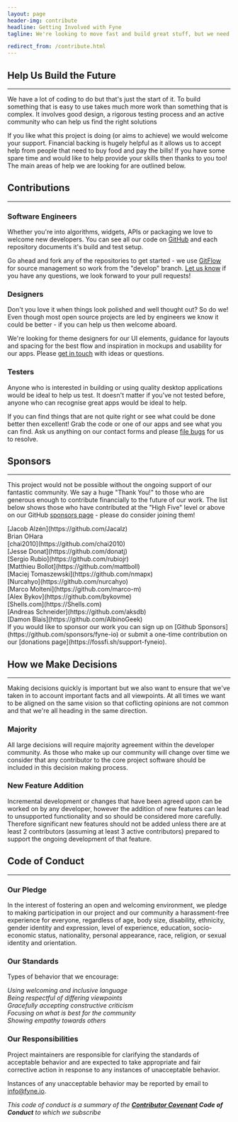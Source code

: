 ```yaml
---
layout: page
header-img: contribute
headline: Getting Involved with Fyne
tagline: We're looking to move fast and build great stuff, but we need help<br>- here's how you can support the project.

redirect_from: /contribute.html
---
```


<section class="bg-primary" id="about">
<div class="container">
<div class="row">
<div class="col-lg-12 text-center" markdown="1">

## Help Us Build the Future
<hr class="light">

We have a lot of coding to do but that's just the start of it. To build
something that is easy to use takes much more work than something that is
complex. It involves good design, a rigorous testing process and an active
community who can help us find the right solutions

If you like what this project is doing (or aims to achieve) we would welcome
your support. Financial backing is hugely helpful as it allows us to accept
help from people that need to buy food and pay the bills! If you have some
spare time and would like to help provide your skills then thanks to you too!
The main areas of help we are looking for are outlined below.

</div>
</div>
</div>
</section>

<div class="container">
<div class="row">
<div class="col-lg-12 text-center" markdown="1">

## Contributions
---

</div>
</div>
</div>

<div class="container">
<div class="row">
<div class="col-lg-4 text-center" markdown="1">

<i class="fa fa-4x fa-terminal wow bounceIn text-primary"></i>

### Software Engineers

Whether you're into algorithms, widgets, APIs or packaging we love to
welcome new developers. You can see all our code on
[GitHub](https://github.com/fyne-io/) and each repository documents it's
build and test setup.

Go ahead and fork any of the repositories to get started - we use
[GitFlow](https://datasift.github.io/gitflow/IntroducingGitFlow.html)
for source management so work from the "develop" branch.
<a class="page-scroll" href="#contact">Let us know</a> if you have any
questions, we look forward to your pull requests!

</div>

<div class="col-lg-4 text-center" markdown="1">

<i class="fa fa-4x fa-paint-brush wow bounceIn text-primary"></i>

### Designers

Don't you love it when things look polished and well thought out? So do we!
Even though most open source projects are led by engineers we know it could
be better - if you can help us then welcome aboard.

We're looking for theme designers for our UI elements, guidance for layouts
and spacing for the best flow and inspiration in mockups and usability for
our apps. Please 
<a class="page-scroll" href="#contact">get in touch</a> with ideas or questions.

</div>

<div class="col-lg-4 text-center" markdown="1">

<i class="fa fa-4x fa-bug wow bounceIn text-primary"></i>

### Testers

Anyone who is interested in building or using quality desktop applications
would be ideal to help us test. It doesn't matter if you've not tested before,
anyone who can recognise great apps would be ideal to help.

 If you can find things that are not quite right or see what could be done
better then excellent! Grab the code or one of our apps and see what you can
find. Ask us anything on our contact forms and please
[file bugs](https://github.com/fyne-io/fyne/issues) for us to resolve.


</div>
<div class="col-lg-12 text-center" markdown="1">

## Sponsors
---

This project would not be possible without the ongoing support of our fantastic community.
We say a huge "Thank You!" to those who are generous enough to contribute financially to the future of our work.
The list below shows those who have contributed at the "High Five" level or above
on our GitHub [sponsors page](https://github.com/sponsors/fyne-io) -
please do consider joining them!

</div>

<div class="col-lg-3 text-center" markdown="1">
[Jacob Alzén](https://github.com/Jacalz)
</div>
<div class="col-lg-3 text-center" markdown="1">
Brian OHara
</div>
<div class="col-lg-3 text-center" markdown="1">
[chai2010](https://github.com/chai2010)
</div>
<div class="col-lg-3 text-center" markdown="1">
[Jesse Donat](https://github.com/donatj)
</div>

<div class="col-lg-3 text-center" markdown="1">
[Sergio Rubio](https://github.com/rubiojr)
</div>
<div class="col-lg-3 text-center" markdown="1">
[Matthieu Bollot](https://github.com/mattboll)
</div>
<div class="col-lg-3 text-center" markdown="1">
[Maciej Tomaszewski](https://github.com/nmapx)
</div>
<div class="col-lg-3 text-center" markdown="1">
[Nurcahyo](https://github.com/nurcahyo)
</div>

<div class="col-lg-3 text-center" markdown="1">
[Marco Molteni](https://github.com/marco-m)
</div>
<div class="col-lg-3 text-center" markdown="1">
[Alex Bykov](https://github.com/bykovme)
</div>
<div class="col-lg-3 text-center" markdown="1">
[Shells.com](https://Shells.com)
</div>
<div class="col-lg-3 text-center" markdown="1">
[Andreas Schneider](https://github.com/aksdb)
</div>

<div class="col-lg-3 text-center" markdown="1">
[Damon Blais](https://github.com/AlbinoGeek)
</div>
<div class="col-lg-3 text-center" markdown="1">
</div>
<div class="col-lg-3 text-center" markdown="1">
</div>
<div class="col-lg-3 text-center" markdown="1">
</div>

</div>
</div>

<div class="container">
<div class="row">

<div class="col-lg-12 text-center" markdown="1">
If you would like to sponsor our work you can sign up on [Github Sponsors](https://github.com/sponsors/fyne-io)
or submit a one-time contribution on our [donations page](https://fossfi.sh/support-fyneio).
</div>

</div>
</div>

<section class="bg-primary">
<div class="container">
<div class="row">
<div class="col-lg-12 text-center" markdown="1">

## How we Make Decisions
<hr class="light">

Making decisions quickly is important but we also want to ensure that we've
taken in to account important facts and all viewpoints.
At all times we want to be aligned on the same vision so that coflicting 
opinions are not common and that we're all heading in the same direction.

### Majority 

All large decisions will require majority agreement within the developer community.
As those who make up our community will change over time we consider that any
contributor to the core project software should be included in this decision
making process.

### New Feature Addition

Incremental development or changes that have been agreed upon can be worked
on by any developer, however the addition of new features can lead to
unsupported functionality and so should be considered more carefully.
Therefore significant new features should not be added unless there are at least
2 contributors (assuming at least 3 active contributors) prepared to
support the ongoing development of that feature.

</div>
</div>
</div>
</section>

<div class="container">
<div class="row">
<div class="col-lg-12 text-center" markdown="1">

## Code of Conduct
---

</div>
</div>
</div>

<div class="container">
<div class="row">
<div class="col-lg-4 text-center" markdown="1">

### Our Pledge

In the interest of fostering an open and welcoming environment, we pledge to
making participation in our project and our community a harassment-free
experience for everyone, regardless of age, body size, disability, ethnicity,
gender identity and expression, level of experience, education,
socio-economic status, nationality, personal appearance, race, religion, or
sexual identity and orientation.

</div>

<div class="col-lg-4 text-center" markdown="1">

### Our Standards

Types of behavior that we encourage:

*Using welcoming and inclusive language* <br>
*Being respectful of differing viewpoints* <br>
*Gracefully accepting constructive criticism* <br>
*Focusing on what is best for the community* <br>
*Showing empathy towards others*

</div>

<div class="col-lg-4 text-center" markdown="1">

### Our Responsibilities

Project maintainers are responsible for clarifying the standards of acceptable
behavior and are expected to take appropriate and fair corrective action in
response to any instances of unacceptable behavior.

Instances of any unacceptable behavior may be reported by email to
[info@fyne.io](mailto:info@fyne.io).

</div>
</div>
</div>

<div class="container">
<div class="row">
<div class="col-lg-12 text-center" markdown="1">

*This code of conduct is a summary of the **[Contributor Covenant][homepage] Code of Conduct** to which we subscribe*

[homepage]: https://www.contributor-covenant.org

</div>
</div>
</div>

